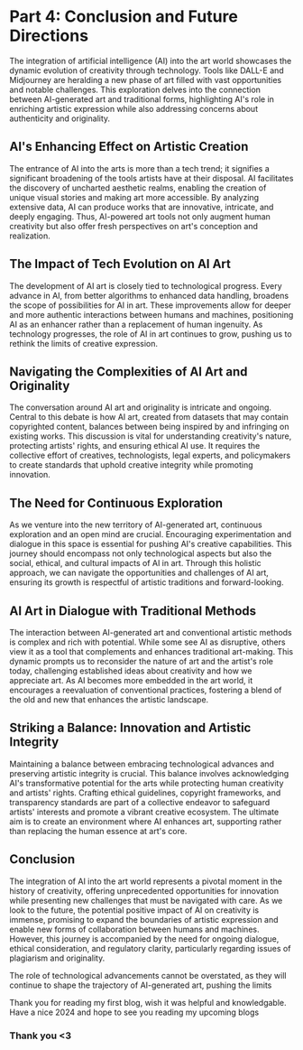 # Part 4: Conclusion and Future Directions

The integration of artificial intelligence (AI) into the art world showcases the dynamic evolution of creativity through technology. Tools like DALL-E and Midjourney are heralding a new phase of art filled with vast opportunities and notable challenges. This exploration delves into the connection between AI-generated art and traditional forms, highlighting AI's role in enriching artistic expression while also addressing concerns about authenticity and originality.

## AI's Enhancing Effect on Artistic Creation

The entrance of AI into the arts is more than a tech trend; it signifies a significant broadening of the tools artists have at their disposal. AI facilitates the discovery of uncharted aesthetic realms, enabling the creation of unique visual stories and making art more accessible. By analyzing extensive data, AI can produce works that are innovative, intricate, and deeply engaging. Thus, AI-powered art tools not only augment human creativity but also offer fresh perspectives on art's conception and realization.

## The Impact of Tech Evolution on AI Art

The development of AI art is closely tied to technological progress. Every advance in AI, from better algorithms to enhanced data handling, broadens the scope of possibilities for AI in art. These improvements allow for deeper and more authentic interactions between humans and machines, positioning AI as an enhancer rather than a replacement of human ingenuity. As technology progresses, the role of AI in art continues to grow, pushing us to rethink the limits of creative expression.

## Navigating the Complexities of AI Art and Originality

The conversation around AI art and originality is intricate and ongoing. Central to this debate is how AI art, created from datasets that may contain copyrighted content, balances between being inspired by and infringing on existing works. This discussion is vital for understanding creativity's nature, protecting artists' rights, and ensuring ethical AI use. It requires the collective effort of creatives, technologists, legal experts, and policymakers to create standards that uphold creative integrity while promoting innovation.

## The Need for Continuous Exploration

As we venture into the new territory of AI-generated art, continuous exploration and an open mind are crucial. Encouraging experimentation and dialogue in this space is essential for pushing AI's creative capabilities. This journey should encompass not only technological aspects but also the social, ethical, and cultural impacts of AI in art. Through this holistic approach, we can navigate the opportunities and challenges of AI art, ensuring its growth is respectful of artistic traditions and forward-looking.

## AI Art in Dialogue with Traditional Methods

The interaction between AI-generated art and conventional artistic methods is complex and rich with potential. While some see AI as disruptive, others view it as a tool that complements and enhances traditional art-making. This dynamic prompts us to reconsider the nature of art and the artist's role today, challenging established ideas about creativity and how we appreciate art. As AI becomes more embedded in the art world, it encourages a reevaluation of conventional practices, fostering a blend of the old and new that enhances the artistic landscape.

## Striking a Balance: Innovation and Artistic Integrity

Maintaining a balance between embracing technological advances and preserving artistic integrity is crucial. This balance involves acknowledging AI's transformative potential for the arts while protecting human creativity and artists' rights. Crafting ethical guidelines, copyright frameworks, and transparency standards are part of a collective endeavor to safeguard artists' interests and promote a vibrant creative ecosystem. The ultimate aim is to create an environment where AI enhances art, supporting rather than replacing the human essence at art's core.

## Conclusion

The integration of AI into the art world represents a pivotal moment in the history of creativity, offering unprecedented opportunities for innovation while presenting new challenges that must be navigated with care. As we look to the future, the potential positive impact of AI on creativity is immense, promising to expand the boundaries of artistic expression and enable new forms of collaboration between humans and machines. However, this journey is accompanied by the need for ongoing dialogue, ethical consideration, and regulatory clarity, particularly regarding issues of plagiarism and originality.

The role of technological advancements cannot be overstated, as they will continue to shape the trajectory of AI-generated art, pushing the limits

Thank you for reading my first blog, wish it was helpful and knowledgable. Have a nice 2024 and hope to see you reading my upcoming blogs
### Thank you <3
